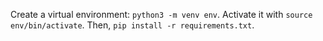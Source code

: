 Create a virtual environment: `python3 -m venv env`. Activate it with `source 
env/bin/activate`. Then, `pip install -r requirements.txt`. 

